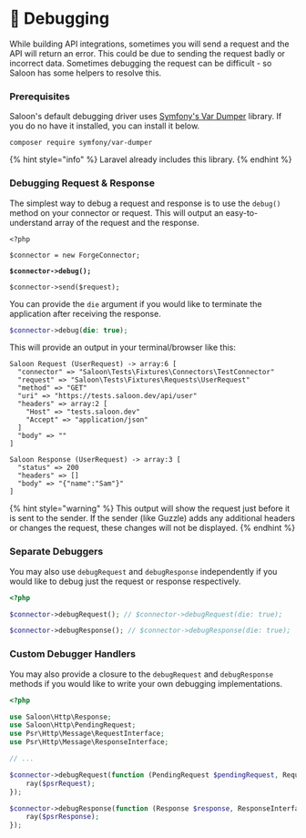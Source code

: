 # 🔎 Debugging

While building API integrations, sometimes you will send a request and the API will return an error. This could be due to sending the request badly or incorrect data. Sometimes debugging the request can be difficult - so Saloon has some helpers to resolve this.

### Prerequisites

Saloon's default debugging driver uses [Symfony's Var Dumper](https://github.com/symfony/var-dumper) library. If you do no have it installed, you can install it below.

```
composer require symfony/var-dumper
```

{% hint style="info" %}
Laravel already includes this library.
{% endhint %}

### Debugging Request & Response

The simplest way to debug a request and response is to use the `debug()` method on your connector or request. This will output an easy-to-understand array of the request and the response.

<pre class="language-php"><code class="lang-php">&#x3C;?php

$connector = new ForgeConnector;

<strong>$connector->debug();
</strong>
$connector->send($request);
</code></pre>

You can provide the `die` argument if you would like to terminate the application after receiving the response.

```php
$connector->debug(die: true);
```

This will provide an output in your terminal/browser like this:

```
Saloon Request (UserRequest) -> array:6 [
  "connector" => "Saloon\Tests\Fixtures\Connectors\TestConnector"
  "request" => "Saloon\Tests\Fixtures\Requests\UserRequest"
  "method" => "GET"
  "uri" => "https://tests.saloon.dev/api/user"
  "headers" => array:2 [
    "Host" => "tests.saloon.dev"
    "Accept" => "application/json"
  ]
  "body" => ""
]

Saloon Response (UserRequest) -> array:3 [
  "status" => 200
  "headers" => []
  "body" => "{"name":"Sam"}"
]
```

{% hint style="warning" %}
This output will show the request just before it is sent to the sender. If the sender (like Guzzle) adds any additional headers or changes the request, these changes will not be displayed.
{% endhint %}

### Separate Debuggers

You may also use `debugRequest` and `debugResponse` independently if you would like to debug just the request or response respectively.

```php
<?php

$connector->debugRequest(); // $connector->debugRequest(die: true);

$connector->debugResponse(); // $connector->debugResponse(die: true);
```

### Custom Debugger Handlers

You may also provide a closure to the `debugRequest` and `debugResponse` methods if you would like to write your own debugging implementations.

```php
<?php

use Saloon\Http\Response;
use Saloon\Http\PendingRequest;
use Psr\Http\Message\RequestInterface;
use Psr\Http\Message\ResponseInterface;

// ...

$connector->debugRequest(function (PendingRequest $pendingRequest, RequestInterface $psrRequest) {
    ray($psrRequest);
});

$connector->debugResponse(function (Response $response, ResponseInterface $psrResponse) {
    ray($psrResponse);
});
```

